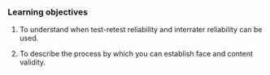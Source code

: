 ### Learning objectives

1. To understand when test-retest reliability and interrater reliability can be used.

2. To describe the process by which you can establish face and content validity.
